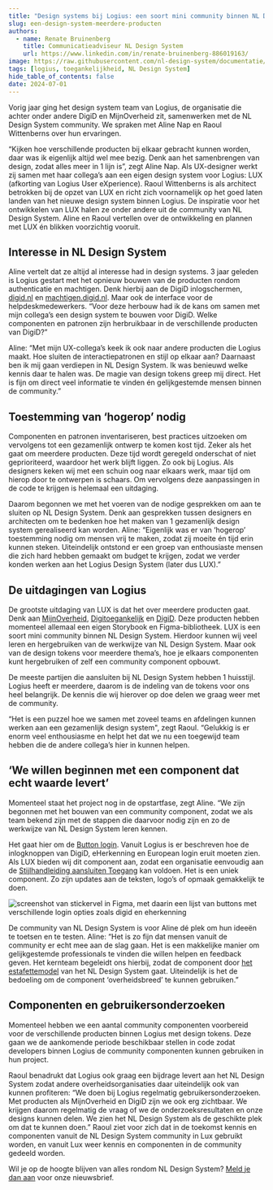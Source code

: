 ```yaml
---
title: "Design systems bij Logius: een soort mini community binnen NL Design System"
slug: een-design-system-meerdere-producten
authors:
  - name: Renate Bruinenberg
    title: Communicatieadviseur NL Design System
    url: https://www.linkedin.com/in/renate-bruinenberg-886019163/
image: https://raw.githubusercontent.com/nl-design-system/documentatie/assets/blog_een-product.png
tags: [logius, toegankelijkheid, NL Design System]
hide_table_of_contents: false
date: 2024-07-01
---
```


Vorig jaar ging het design system team van Logius, de organisatie die achter onder andere DigiD en MijnOverheid zit, samenwerken met de NL Design System community. We spraken met Aline Nap en Raoul Wittenberns over hun ervaringen.

“Kijken hoe verschillende producten bij elkaar gebracht kunnen worden, daar was ik eigenlijk altijd wel mee bezig. Denk aan het samenbrengen van design, zodat alles meer in 1 lijn is”, zegt Aline Nap. Als UX-designer werkt zij samen met haar collega’s aan een eigen design system voor Logius: LUX (afkorting van Logius User eXperience). Raoul Wittenberns is als architect betrokken bij de opzet van LUX en richt zich voornamelijk op het goed laten landen van het nieuwe design system binnen Logius. De inspiratie voor het ontwikkelen van LUX halen ze onder andere uit de community van NL Design System. Aline en Raoul vertellen over de ontwikkeling en plannen met LUX én blikken voorzichtig vooruit.

## Interesse in NL Design System

Aline vertelt dat ze altijd al interesse had in design systems. 3 jaar geleden is Logius gestart met het opnieuw bouwen van de producten rondom authenticatie en machtigen. Denk hierbij aan de DigiD inlogschermen, [digid.nl](https://digid.nl) en [machtigen.digid.nl](https://machtigen.digid.nl). Maar ook de interface voor de helpdeskmedewerkers. “Voor deze herbouw had ik de kans om samen met mijn collega’s een design system te bouwen voor DigiD. Welke componenten en patronen zijn herbruikbaar in de verschillende producten van DigiD?”

Aline: “Met mijn UX-collega’s keek ik ook naar andere producten die Logius maakt. Hoe sluiten de interactiepatronen en stijl op elkaar aan? Daarnaast ben ik mij gaan verdiepen in NL Design System. Ik was benieuwd welke kennis daar te halen was. De magie van design tokens greep mij direct. Het is fijn om direct veel informatie te vinden én gelijkgestemde mensen binnen de community.”

## Toestemming van ‘hogerop’ nodig

Componenten en patronen inventariseren, best practices uitzoeken om vervolgens tot een gezamenlijk ontwerp te komen kost tijd. Zeker als het gaat om meerdere producten. Deze tijd wordt geregeld onderschat of niet geprioriteerd, waardoor het werk blijft liggen. Zo ook bij Logius. Als designers keken wij met een schuin oog naar elkaars werk, maar tijd om hierop door te ontwerpen is schaars. Om vervolgens deze aanpassingen in de code te krijgen is helemaal een uitdaging.

Daarom begonnen we met het voeren van de nodige gesprekken om aan te sluiten op NL Design System. Denk aan gesprekken tussen designers en architecten om te bedenken hoe het maken van 1 gezamenlijk design system gerealiseerd kan worden. Aline: “Eigenlijk was er van ‘hogerop’ toestemming nodig om mensen vrij te maken, zodat zij moeite én tijd erin kunnen steken. Uiteindelijk ontstond er een groep van enthousiaste mensen die zich hard hebben gemaakt om budget te krijgen, zodat we verder konden werken aan het Logius Design System (later dus LUX).”

## De uitdagingen van Logius

De grootste uitdaging van LUX is dat het over meerdere producten gaat. Denk aan [MijnOverheid](https://mijn.overheid.nl), [Digitoegankelijk](https://digitoegankelijkl.nl) en [DigiD](https://digid.nl). Deze producten hebben momenteel allemaal een eigen Storybook en Figma-bibliotheek. LUX is een soort mini community binnen NL Design System. Hierdoor kunnen wij veel leren en hergebruiken van de werkwijze van NL Design System. Maar ook van de design tokens voor meerdere thema’s, hoe je elkaars componenten kunt hergebruiken of zelf een community component opbouwt.

De meeste partijen die aansluiten bij NL Design System hebben 1 huisstijl. Logius heeft er meerdere, daarom is de indeling van de tokens voor ons heel belangrijk. De kennis die wij hierover op doe delen we graag weer met de community.

“Het is een puzzel hoe we samen met zoveel teams en afdelingen kunnen werken aan een gezamenlijk design system", zegt Raoul. “Gelukkig is er enorm veel enthousiasme en helpt het dat we nu een toegewijd team hebben die de andere collega’s hier in kunnen helpen.

## ‘We willen beginnen met een component dat echt waarde levert’

Momenteel staat het project nog in de opstartfase, zegt Aline. “We zijn begonnen met het bouwen van een community component, zodat we als team bekend zijn met de stappen die daarvoor nodig zijn en zo de werkwijze van NL Design System leren kennen.

Het gaat hier om de [Button login](https://nl-design-system.github.io/lux/?path=/docs/web-components-button-login--docs). Vanuit Logius is er beschreven hoe de inlogknoppen van DigiD, eHerkenning en European login eruit moeten zien. Als LUX bieden wij dit component aan, zodat een organisatie eenvoudig aan de [Stijlhandleiding aansluiten Toegang](https://www.logius.nl/domeinen/toegang/stijlhandleiding-aansluiten-toegang) kan voldoen. Het is een uniek component. Zo zijn updates aan de teksten, logo’s of opmaak gemakkelijk te doen.

![screenshot van stickervel in Figma, met daarin een lijst van buttons met verschillende login opties zoals digid en eherkenning](https://raw.githubusercontent.com/nl-design-system/documentatie/assets/digid-stickervel.png)

De community van NL Design System is voor Aline dé plek om hun ideeën te toetsen en te testen. Aline: “Het is zo fijn dat mensen vanuit de community er echt mee aan de slag gaan. Het is een makkelijke manier om gelijkgestemde professionals te vinden die willen helpen en feedback geven. Het kernteam begeleidt ons hierbij, zodat de component door [het estafettemodel](/handboek/estafettemodel) van het NL Design System gaat. Uiteindelijk is het de bedoeling om de component ‘overheidsbreed’ te kunnen gebruiken.”

## Componenten en gebruikersonderzoeken

Momenteel hebben we een aantal community componenten voorbereid voor de verschillende producten binnen Logius met design tokens. Deze gaan we de aankomende periode beschikbaar stellen in code zodat developers binnen Logius de community componenten kunnen gebruiken in hun project.

Raoul benadrukt dat Logius ook graag een bijdrage levert aan het NL Design System zodat andere overheidsorganisaties daar uiteindelijk ook van kunnen profiteren: “We doen bij Logius regelmatig gebruikersonderzoeken. Met producten als MijnOverheid en DigiD zijn we ook erg zichtbaar. We krijgen daarom regelmatig de vraag of we de onderzoeksresultaten en onze designs kunnen delen. We zien het NL Design System als de geschikte plek om dat te kunnen doen.” Raoul ziet voor zich dat in de toekomst kennis en componenten vanuit de NL Design System community in Lux gebruikt worden, en vanuit Lux weer kennis en componenten in de community gedeeld worden.

Wil je op de hoogte blijven van alles rondom NL Design System? [Meld je dan aan](/project/blijf-op-de-hoogte#nieuwsbrief) voor onze nieuwsbrief.
